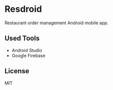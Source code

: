 # Resdroid
Restaurant order management Android mobile app.

## Used Tools
- Android Studio
- Google Firebase

## License
MIT

